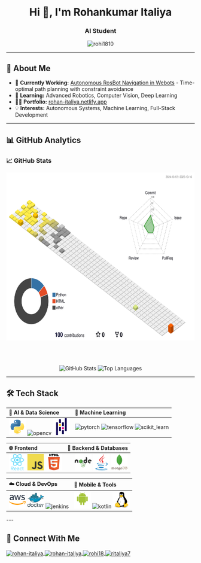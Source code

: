 <h1 align="center">Hi 👋, I'm Rohankumar Italiya</h1>
<h3 align="center">AI Student</h3>

<p align="center">
  <img src="https://komarev.com/ghpvc/?username=rohi1810&label=Profile%20views&color=0e75b6&style=flat" alt="rohi1810" />
</p>

---

## 🚀 About Me

- 🔭 **Currently Working:** [Autonomous RosBot Navigation in Webots](https://github.com/rohi1810/ROSbotWebots) - Time-optimal path planning with constraint avoidance
- 🌱 **Learning:** Advanced Robotics, Computer Vision, Deep Learning
- 👨‍💻 **Portfolio:** [rohan-italiya.netlify.app](https://rohan-italiya.netlify.app/)
- 💡 **Interests:** Autonomous Systems, Machine Learning, Full-Stack Development

---

## 📊 GitHub Analytics

### 📈 GitHub Stats
<div align="center">
  <!-- Top: 3D Chart -->
  <img src="./profile-3d-contrib/profile-season-animate.svg" width="700" height="450" alt="3D Contribution Chart">
  
  <br><br>
  
  <!-- Bottom: Stats side by side -->
  <img height="160em" src="https://github-readme-stats.vercel.app/api?username=rohi1810&show_icons=true&theme=radical&include_all_commits=true&count_private=true&hide_border=true" alt="GitHub Stats" />
  <img height="160em" src="https://github-readme-stats.vercel.app/api/top-langs/?username=rohi1810&layout=compact&theme=radical&langs_count=8&hide_border=true" alt="Top Languages" />
</div>






---
## 🛠️ Tech Stack

<div align="center">

| 🤖 AI & Data Science | 🧠 Machine Learning |
| :--- | :--- |
| <div align="left"> <img src="https://raw.githubusercontent.com/devicons/devicon/master/icons/python/python-original.svg" alt="python" width="45" height="45" title="Python"/> <img src="https://www.vectorlogo.zone/logos/opencv/opencv-icon.svg" alt="opencv" width="45" height="45" title="OpenCV"/> <img src="https://raw.githubusercontent.com/devicons/devicon/2ae2a900d2f041da66e950e4d48052658d850630/icons/pandas/pandas-original.svg" alt="pandas" width="45" height="45" title="Pandas"/> </div> | <div align="right"> <img src="https://www.vectorlogo.zone/logos/pytorch/pytorch-icon.svg" alt="pytorch" width="45" height="45" title="PyTorch"/> <img src="https://www.vectorlogo.zone/logos/tensorflow/tensorflow-icon.svg" alt="tensorflow" width="45" height="45" title="TensorFlow"/> <img src="https://upload.wikimedia.org/wikipedia/commons/0/05/Scikit_learn_logo_small.svg" alt="scikit_learn" width="45" height="45" title="Scikit-learn"/> </div> |

| 🌐 Frontend | 🔧 Backend & Databases |
| :--- | :--- |
| <div align="left"> <img src="https://raw.githubusercontent.com/devicons/devicon/master/icons/react/react-original-wordmark.svg" alt="react" width="45" height="45" title="React"/> <img src="https://raw.githubusercontent.com/devicons/devicon/master/icons/javascript/javascript-original.svg" alt="javascript" width="45" height="45" title="JavaScript"/> <img src="https://raw.githubusercontent.com/devicons/devicon/master/icons/html5/html5-original-wordmark.svg" alt="html5" width="45" height="45" title="HTML5"/> </div> | <div align="right"> <img src="https://raw.githubusercontent.com/devicons/devicon/master/icons/nodejs/nodejs-original-wordmark.svg" alt="nodejs" width="45" height="45" title="Node.js"/> <img src="https://raw.githubusercontent.com/devicons/devicon/master/icons/java/java-original.svg" alt="java" width="45" height="45" title="Java"/> <img src="https://raw.githubusercontent.com/devicons/devicon/master/icons/mongodb/mongodb-original-wordmark.svg" alt="mongodb" width="45" height="45" title="MongoDB"/> </div> |

| ☁️ Cloud & DevOps | 📱 Mobile & Tools |
| :--- | :--- |
| <div align="left"> <img src="https://raw.githubusercontent.com/devicons/devicon/master/icons/amazonwebservices/amazonwebservices-original-wordmark.svg" alt="aws" width="45" height="45" title="AWS"/> <img src="https://raw.githubusercontent.com/devicons/devicon/master/icons/docker/docker-original-wordmark.svg" alt="docker" width="45" height="45" title="Docker"/> <img src="https://www.vectorlogo.zone/logos/jenkins/jenkins-icon.svg" alt="jenkins" width="45" height="45" title="Jenkins"/> </div> | <div align="right"> <img src="https://raw.githubusercontent.com/devicons/devicon/master/icons/android/android-original-wordmark.svg" alt="android" width="45" height="45" title="Android"/> <img src="https://www.vectorlogo.zone/logos/kotlinlang/kotlinlang-icon.svg" alt="kotlin" width="45" height="45" title="Kotlin"/> <img src="https://raw.githubusercontent.com/devicons/devicon/master/icons/linux/linux-original.svg" alt="linux" width="45" height="45" title="Linux"/> </div> |

</div>
---

## 🤝 Connect With Me

<p align="left">
  <a href="https://linkedin.com/in/rohan-italiya" target="blank">
    <img align="center" src="https://raw.githubusercontent.com/rahuldkjain/github-profile-readme-generator/master/src/images/icons/Social/linked-in-alt.svg" alt="rohan-italiya" height="30" width="40" />
  </a>
  <a href="https://stackoverflow.com/users/rohan-italiya" target="blank">
    <img align="center" src="https://raw.githubusercontent.com/rahuldkjain/github-profile-readme-generator/master/src/images/icons/Social/stack-overflow.svg" alt="rohan-italiya" height="30" width="40" />
  </a>
  <a href="https://kaggle.com/rohi18" target="blank">
    <img align="center" src="https://raw.githubusercontent.com/rahuldkjain/github-profile-readme-generator/master/src/images/icons/Social/kaggle.svg" alt="rohi18" height="30" width="40" />
  </a>
  <a href="https://www.hackerrank.com/ritaliya7" target="blank">
    <img align="center" src="https://raw.githubusercontent.com/rahuldkjain/github-profile-readme-generator/master/src/images/icons/Social/hackerrank.svg" alt="ritaliya7" height="30" width="40" />
  </a>
</p>


